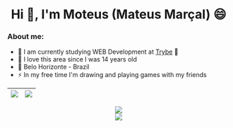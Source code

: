 <html>
<h1 align="center">Hi 👋, I'm Moteus (Mateus Marçal) 😄</h1>

### About me:
  
- 🤔 I am currently studying WEB Development at [Trybe](https://www.betrybe.com/) 💚 
- 🥰 I love this area since I was 14 years old
- 🚩 Belo Horizonte - Brazil
- ⚡ In my free time I'm drawing and playing games with my friends
</html>


| <a href="(https://github.com/Mooteus"> <img align="center" src="https://github-readme-stats.vercel.app/api?username=Mooteus&count_private=true&theme=github_dark&show_icons=true" /></a> | <a href="https://github.com/Mooteus/"><img align="center" src="https://github-readme-stats.vercel.app/api/top-langs/?username=anuraghazra&langs_count=8&layout=compact&theme=github_dark" /></a>|
| ------------- | ------------- |

<p align="center">
      <a href="(https://github.com/Mooteus"> <img align="center" src="http://github-readme-streak-stats.herokuapp.com?user=Mooteus&theme=github-       dark&date_format=j%20M%5B%20Y%5D&border=FFFFFF" /></a> <br>
      <a href="(https://github.com/Mooteus"> <img src="https://github-readme-stats.vercel.app/api/wakatime?username=Moteus&langs_count=8&hide_border=true&border_radius=15&theme=github_dark"/> </a>
</p>

  
   




